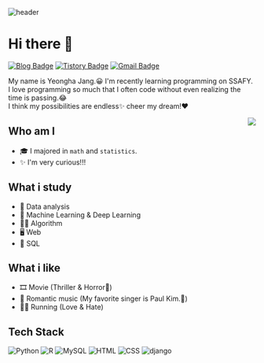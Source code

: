 ![header](https://capsule-render.vercel.app/api?type=waving&color=auto&height=250&section=header&text=Yeongha%20Jang&fontSize=70&animation=fadeIn&fontAlignY=38&desc=SW%20developer%20😎&descAlignY=65&descAlign=67)

# Hi there 👋
[![Blog Badge](https://img.shields.io/badge/Daily%20Blog-EA4AAA?style=flat&logo=GitHubSponsors&logoColor=white)](https://blog.naver.com/duddud0108/)
[![Tistory Badge](https://img.shields.io/badge/Tech%20Blog-01A9DB?style=flat&logo=DPD&logoColor=white)](https://glory-summer.tistory.com/)
[![Gmail Badge](https://img.shields.io/badge/Gmail-D14836?style=flat&logo=Gmail&logoColor=white)](mailto:qwer62636275@gmail.com)

My name is Yeongha Jang.😀 I'm recently learning programming on SSAFY.  
I love programming so much that I often code without even realizing the time is passing.😂  
I think my possibilities are endless✨ cheer my dream!❤

<img align='right' src="http://mazassumnida.wtf/api/v2/generate_badge?boj=dudgk0108">

## Who am I
- 🎓 I majored in `math` and `statistics`.
- ✨ I'm very curious!!!

## What i study
- 📜 Data analysis
- 🦾 Machine Learning & Deep Learning
- 👩‍💻 Algorithm
- 🖥 Web
- 🔗 SQL

## What i like
- 🎞 Movie (Thriller & Horror👻)
- 🎵 Romantic music (My favorite singer is Paul Kim.💖)
- 🏃‍♀️ Running (Love & Hate)

## Tech Stack 
![Python](https://img.shields.io/badge/Python-3766AB?style=flat-square&logo=Python&logoColor=white)
![R](https://img.shields.io/badge/R-276DC3?style=flat-square&logo=R&logoColor=white)
![MySQL](https://img.shields.io/badge/MySQL-FFAD00?style=flat-square&logo=MySQL&logoColor=white)
![HTML](https://img.shields.io/badge/HTML-E34F26?style=flat-square&logo=HTML5&logoColor=white)
![CSS](https://img.shields.io/badge/CSS-1572B6?style=flat-square&logo=CSS3&logoColor=white)
![django](https://img.shields.io/badge/Django-092E20?style=flat-square&logo=Django&logoColor=white)

